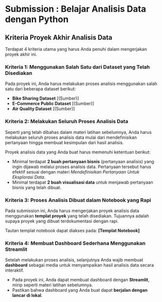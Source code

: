# Submission : Belajar Analisis Data dengan Python

## Kriteria Proyek Akhir Analisis Data

Terdapat 4 kriteria utama yang harus Anda penuhi dalam mengerjakan proyek akhir ini.

### Kriteria 1: Menggunakan Salah Satu dari Dataset yang Telah Disediakan
Pada proyek ini, Anda harus melakukan proses analisis menggunakan salah satu dari beberapa dataset berikut:

- **Bike Sharing Dataset** [(Sumber)]
- **E-Commerce Public Dataset** [(Sumber)]
- **Air Quality Dataset** [(Sumber)]

### Kriteria 2: Melakukan Seluruh Proses Analisis Data
Seperti yang telah dibahas dalam materi latihan sebelumnya, Anda harus melakukan seluruh proses analisis data mulai dari mendefinisikan pertanyaan hingga membuat kesimpulan dari hasil analisis. 

Proyek analisis data yang Anda buat harus memenuhi ketentuan berikut:

- Minimal terdapat **2 buah pertanyaan bisnis** (pertanyaan analisis) yang ingin dijawab melalui proses analisis data. Pertanyaan tersebut harus efektif sesuai dengan materi *Mendefinisikan Pertanyaan Untuk Eksplorasi Data*.
- Minimal terdapat **2 buah visualisasi data** untuk menjawab pertanyaan bisnis yang telah dibuat.

### Kriteria 3: Proses Analisis Dibuat dalam Notebook yang Rapi
Pada submission ini, Anda harus mengerjakan proyek analisis data menggunakan **templat proyek** yang telah disediakan. Tujuannya adalah supaya proyek yang dibuat terdokumentasi dengan rapi.

Tautan templat notebook dapat diakses pada: **[Templat Notebook]**

### Kriteria 4: Membuat Dashboard Sederhana Menggunakan Streamlit
Setelah melakukan proses analisis, selanjutnya Anda wajib membuat **dashboard** sebagai media untuk menyampaikan hasil analisis data secara interaktif.

- Pada proyek ini, Anda dapat membuat dashboard dengan **Streamlit**, mirip seperti materi latihan sebelumnya.
- Pastikan bahwa dashboard yang Anda buat dapat **berjalan dengan lancar di lokal**.
